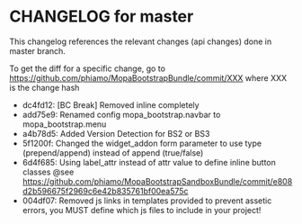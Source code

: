 CHANGELOG for master
====================

This changelog references the relevant changes (api changes) done
in master branch.
    
To get the diff for a specific change, go to https://github.com/phiamo/MopaBootstrapBundle/commit/XXX where XXX is the change hash

 * dc4fd12: [BC Break] Removed inline completely 
 * add75e9: Renamed config mopa_bootstrap.navbar to mopa_bootstrap.menu
 * a4b78d5: Added Version Detection for BS2 or BS3
 * 5f1200f: Changed the widget_addon form parameter to use type (prepend/append) instead of append (true/false)
 * 6d4f685: Using label_attr instead of attr value to define inline button classes @see https://github.com/phiamo/MopaBootstrapSandboxBundle/commit/e808d2b596675f2969c6e42b835761bf00ea575c
 * 004df07: Removed js links in templates provided to prevent assetic errors, you MUST define which js files to include in your project!